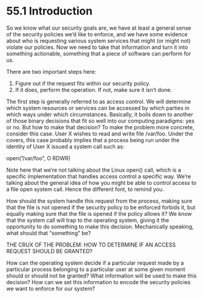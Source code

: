 # 55.1 Introduction  

So we know what our security goals are, we have at least a general sense of the security policies we’d like to enforce, and we have some evidence about who is requesting various system services that might (or might not) violate our policies. Now we need to take that information and turn it into something actionable, something that a piece of software can perform for us.  

There are two important steps here:  

1. Figure out if the request fits within our security policy.   
2. If it does, perform the operation. If not, make sure it isn’t done.  

The first step is generally referred to as access control. We will determine which system resources or services can be accessed by which parties in which ways under which circumstances. Basically, it boils down to another of those binary decisions that fit so well into our computing paradigms: yes or no. But how to make that decision? To make the problem more concrete, consider this case. User X wishes to read and write file /var/foo. Under the covers, this case probably implies that a process being run under the identity of User X issued a system call such as:  

open(”/var/foo”, O RDWR)  

Note here that we’re not talking about the Linux open() call, which is a specific implementation that handles access control a specific way. We’re talking about the general idea of how you might be able to control access to a file open system call. Hence the different font, to remind you.  

How should the system handle this request from the process, making sure that the file is not opened if the security policy to be enforced forbids it, but equally making sure that the file is opened if the policy allows it? We know that the system call will trap to the operating system, giving it the opportunity to do something to make this decision. Mechanically speaking, what should that “something” be?  

THE CRUX OF THE PROBLEM: HOW TO DETERMINE IF AN ACCESS REQUEST SHOULD BE GRANTED?  

How can the operating system decide if a particular request made by a particular process belonging to a particular user at some given moment should or should not be granted? What information will be used to make this decision? How can we set this information to encode the security policies we want to enforce for our system?  

